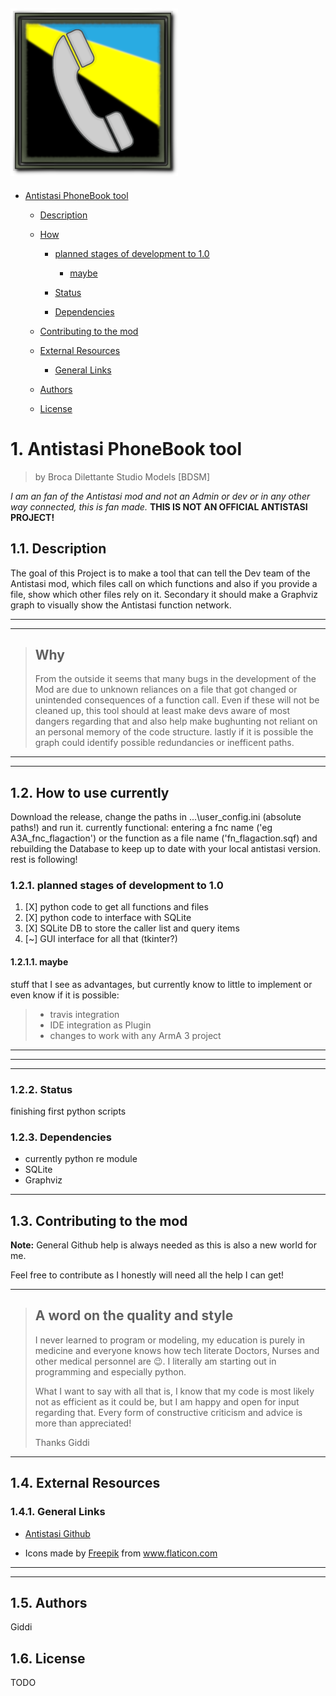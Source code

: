 ![Antistasi Phone Book Logo](/ressources/misc/Antistasi_PhoneBook256.png)
---

- [Antistasi PhoneBook tool](#antistasi-phonebook-tool)
  - [Description](#description)

  - [How](#how)
    - [planned stages of development to 1.0](#planned-stages-of-development-to-10)
      - [maybe](#maybe)

    - [Status](#status)
    - [Dependencies](#dependencies)
  - [Contributing to the mod](#contributing-to-the-mod)
  - [External Resources](#external-resources)
    - [General Links](#general-links)

  - [Authors](#authors)
  - [License](#license)

# 1. Antistasi PhoneBook tool

> by Broca Dilettante Studio Models [BDSM]

*I am an fan of the Antistasi mod and not an Admin or dev or in any other way connected, this is fan made.* **THIS IS NOT AN OFFICIAL ANTISTASI PROJECT!**

## 1.1. Description

The goal of this Project is to make a tool that can tell the Dev team of the Antistasi mod, which files call on which functions and also if you provide a file, show which other files rely on it.
Secondary it should make a Graphviz graph to visually show the Antistasi function network.

***
---

> ## Why
>
> From the outside it seems that many bugs in the development of the Mod are due to unknown reliances on a file that got changed or unintended consequences of a function call.
> Even if these will not be cleaned up, this tool should at least make devs aware of most dangers regarding that and also help make bughunting not reliant on an personal memory of the code structure.
> lastly if it is possible the graph could identify possible redundancies or inefficent paths.
>

***
---

## 1.2. How to use currently

Download the release, change the paths in ...\user_config.ini (absolute paths!) and run it.
currently functional:
entering a fnc name ('eg A3A_fnc_flagaction') or the function as a file name ('fn_flagaction.sqf)
and rebuilding the Database to keep up to date with your local antistasi version. rest is following!

### 1.2.1. planned stages of development to 1.0

1. [X] python code to get all functions and files
2. [X] python code to interface with SQLite
3. [X] SQLite DB to store the caller list and query items
4. [~] GUI interface for all that (tkinter?)

#### 1.2.1.1. maybe

stuff that I see as advantages, but currently know to little to implement or even know if it is possible:
>
> * travis integration
> * IDE integration as Plugin
> * changes to work with any ArmA 3 project

***

***
---

### 1.2.2. Status

finishing first python scripts

### 1.2.3. Dependencies

- currently python re module
- SQLite
- Graphviz

***

## 1.3. Contributing to the mod

**Note:** General Github help is always needed as this is also a new world for me.

Feel free to contribute as I honestly will need all the help I can get!

***

> ## A word on the quality and style
>
> I never learned to program or modeling, my education is purely in medicine and everyone knows how tech literate Doctors, Nurses and other medical personnel are :wink:.
> I literally am starting out in programming and especially python.
>
> What I want to say with all that is, I know that my code is most likely not as efficient as it could be, but I am happy and open for input regarding that.
> Every form of constructive criticism and advice is more than appreciated!
>
> Thanks
> Giddi

***

## 1.4. External Resources

### 1.4.1. General Links

- [Antistasi Github](https://github.com/official-antistasi-community/A3-Antistasi)

- Icons made by <a href="https://www.flaticon.com/authors/freepik" title="Freepik">Freepik</a> from <a href="https://www.flaticon.com/" title="Flaticon"> www.flaticon.com</a>

***
---

## 1.5. Authors

Giddi

## 1.6. License

TODO
